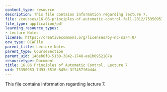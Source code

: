 ```yaml
---
content_type: resource
description: This file contains information regarding lecture 7.
file: /courses/16-06-principles-of-automatic-control-fall-2012/753509537d935516845d3f7457f6bd4a_MIT16_06F12_Lecture_7.pdf
file_type: application/pdf
learning_resource_types:
- Lecture Notes
license: https://creativecommons.org/licenses/by-nc-sa/4.0/
ocw_type: OCWFile
parent_title: Lecture Notes
parent_type: CourseSection
parent_uid: 146eb6f8-5138-3842-1748-ea1b6952187a
resourcetype: Document
title: 16.06 Principles of Automatic Control, Lecture 7
uid: 75350953-7d93-5516-845d-3f7457f6bd4a
---
```

This file contains information regarding lecture 7.